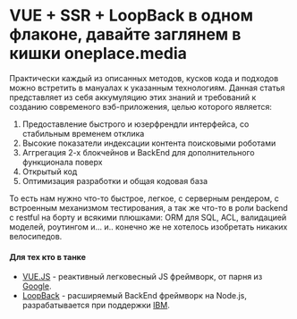 # VUE + SSR + LoopBack в одном флаконе, давайте заглянем в кишки oneplace.media

Практически каждый из описанных методов, кусков кода и подходов можно встретить в мануалах к указанным технологиям. Данная статья представляет из себя аккумуляцию этих знаний и требований к созданию современого вэб-приложения, целью которого является:

1. Предоставление быстрого и юзерфрендли интерфейса, со стабильным временем отклика
2. Высокие показатели индексации контента поисковыми роботами
3. Аггрегация 2-х блокчейнов и BackEnd для дополнительного функционала поверх
4. Открытый код
5. Оптимизация разработки и общая кодовая база

То есть нам нужно что-то быстрое, легкое, с серверным рендером, с встроенным механизмом тестирования, а так же что-то в роли backend с restful на борту и всякими плюшками: ORM для SQL, ACL, валидацией моделей, роутингом и... и.. конечно же не хотелось изобретать никаких велосипедов.

#### Для тех кто в танке

- [VUE.JS](https://vuejs.org/) - реактивный легковесный JS фреймворк, от парня из [Google](https://ru.wikipedia.org/wiki/Google_(%D0%BA%D0%BE%D0%BC%D0%BF%D0%B0%D0%BD%D0%B8%D1%8F)).
- [LoopBack](http://loopback.io/) - расширяемый BackEnd фреймворк на Node.js, разрабатывается при поддержки [IBM](https://ru.wikipedia.org/wiki/IBM).